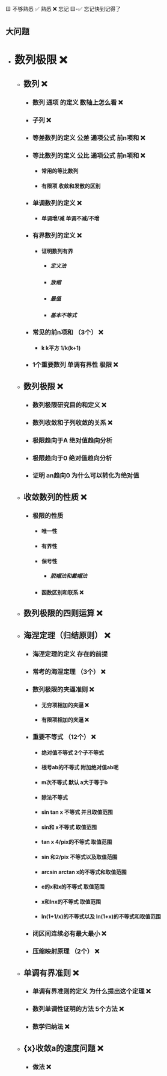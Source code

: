 🟨 不够熟悉  ✅ 熟悉  ❌ 忘记  🟨-✅ 忘记快到记得了

## 大问题
- # 数列极限 ❌
  - ## 数列 ❌
    - ### 数列 通项 的定义 数轴上怎么看  ❌
    - ### 子列 ❌
    - ### 等差数列的定义 公差 通项公式 前n项和 ❌
    - ### 等比数列的定义 公比 通项公式 前n项和 ❌
      - #### 常用的等比数列
      - #### 有限项 收敛和发散的区别
    - ### 单调数列的定义 ❌
      - #### 单调增/减 单调不减/不增
    - ### 有界数列的定义 ❌
      - #### 证明数列有界
        - ##### 定义法
        - ##### 放缩
        - ##### 最值
        - ##### 基本不等式
    - ### 常见的前n项和 （3个） ❌
      - #### k k平方 1/k(k+1)
    - ### 1个重要数列 单调有界性 极限 ❌
  - ## 数列极限 ❌
    - ### 数列极限研究目的和定义 ❌
    - ### 数列收敛和子列收敛的关系 ❌
    - ### 极限趋向于A 绝对值趋向分析
    - ### 极限趋向于0 绝对值趋向分析
    - ### 证明 an趋向0 为什么可以转化为绝对值
  - ## 收敛数列的性质 ❌
    - ### 极限的性质
      - #### 唯一性
      - #### 有界性
      - #### 保号性
        - ##### 脱帽法和戴帽法
      - #### 函数区别和联系 ❌
  - ## 数列极限的四则运算 ❌
  - ## 海涅定理（归结原则） ❌
    - ### 海涅定理的定义 存在的前提
    - ### 常考的海涅定理 （3个） ❌
    - ### 数列极限的夹逼准则 ❌
      - #### 无穷项相加的夹逼 ❌
      - #### 有限项相加的夹逼 ❌
    - ### 重要不等式 （12个） ❌
      - #### 绝对值不等式 2个子不等式
      - #### 根号ab的不等式 附加绝对值ab呢
      - #### m次不等式 默认 a大于等于b
      - #### 除法不等式
      - #### sin tan x 不等式 并且取值范围
      - #### sin和 x不等式 取值范围
      - #### tan x 4/pix的不等式 取值范围
      - #### sin 和2/pix 不等式以及取值范围
      - #### arcsin arctan x的不等式和取值范围
      - #### e的x和x的不等式 取值范围
      - #### x和lnx的不等式 取值范围
      - #### ln(1+1/x)的不等式以及 ln(1+x)的不等式和取值范围
    - ### 闭区间连续必有最大最小 ❌
    - ### 压缩映射原理 （2个） ❌
  - ## 单调有界准则 ❌
    - ### 单调有界准则的定义 为什么提出这个定理 ❌
    - ### 数列单调性证明的方法 5个方法 ❌
    - ### 数学归纳法 ❌
  - ## {x}收敛a的速度问题 ❌
    - ### 做法 ❌
